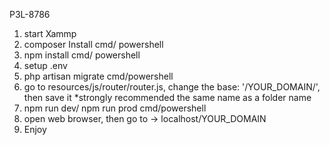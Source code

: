 P3L-8786

1. start Xammp
2. composer Install cmd/ powershell
3. npm install cmd/ powershell
4. setup .env
5. php artisan migrate cmd/powershell 
6. go to resources/js/router/router.js, change the base: '/YOUR_DOMAIN/', then save it *strongly recommended the same name as a folder name 
7. npm run dev/ npm run prod cmd/powershell
8. open web browser, then go to -> localhost/YOUR_DOMAIN
9. Enjoy
